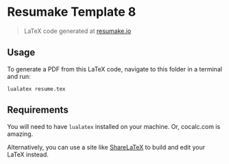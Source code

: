 # Resumake Template 8
> LaTeX code generated at [resumake.io](https://resumake.io)

## Usage
To generate a PDF from this LaTeX code, navigate to this folder in a terminal and run:

    lualatex resume.tex

## Requirements
You will need to have `lualatex` installed on your machine.
Or, cocalc.com is amazing.

Alternatively, you can use a site like [ShareLaTeX](https://sharelatex.com) to build and edit your LaTeX instead.
